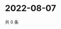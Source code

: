 # 2022-08-07

共 0 条

<!-- BEGIN WEIBO -->
<!-- 最后更新时间 Sun Aug 07 2022 10:54:49 GMT+0800 (China Standard Time) -->

<!-- END WEIBO -->
